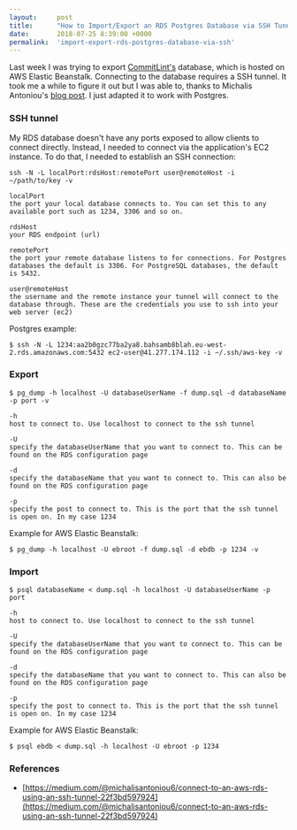 ```yaml
---
layout:     post
title:      "How to Import/Export an RDS Postgres Database via SSH Tunnel"
date:       2018-07-25 8:39:00 +0000
permalink:  'import-export-rds-postgres-database-via-ssh'
---
```


Last week I was trying to export [CommitLint's](https://commitlint.com/) database, which is hosted on AWS Elastic Beanstalk. Connecting to the database requires a SSH tunnel. It took me a while to figure it out but I was able to, thanks to Michalis Antoniou's [blog post](https://medium.com/@michalisantoniou6/connect-to-an-aws-rds-using-an-ssh-tunnel-22f3bd597924). I just adapted it to work with Postgres.

### SSH tunnel
My RDS database doesn't have any ports exposed to allow clients to connect directly. Instead, I needed to connect via the application's EC2 instance. To do that, I needed to establish an SSH connection:

```
ssh -N -L localPort:rdsHost:remotePort user@remoteHost -i ~/path/to/key -v
```

```
localPort
the port your local database connects to. You can set this to any available port such as 1234, 3306 and so on.

rdsHost
your RDS endpoint (url)

remotePort
the port your remote database listens to for connections. For Postgres databases the default is 3306. For PostgreSQL databases, the default is 5432.

user@remoteHost
the username and the remote instance your tunnel will connect to the database through. These are the credentials you use to ssh into your web server (ec2)
```

Postgres example:

```
$ ssh -N -L 1234:aa2b0gzc77ba2ya8.bahsamb8blah.eu-west-2.rds.amazonaws.com:5432 ec2-user@41.277.174.112 -i ~/.ssh/aws-key -v
```

### Export

```
$ pg_dump -h localhost -U databaseUserName -f dump.sql -d databaseName -p port -v
```

```
-h
host to connect to. Use localhost to connect to the ssh tunnel

-U
specify the databaseUserName that you want to connect to. This can be found on the RDS configuration page

-d
specify the databaseName that you want to connect to. This can also be found on the RDS configuration page

-p
specify the post to connect to. This is the port that the ssh tunnel is open on. In my case 1234
```

Example for AWS Elastic Beanstalk:


```
$ pg_dump -h localhost -U ebroot -f dump.sql -d ebdb -p 1234 -v
```

### Import

```
$ psql databaseName < dump.sql -h localhost -U databaseUserName -p port
```

```
-h
host to connect to. Use localhost to connect to the ssh tunnel

-U
specify the databaseUserName that you want to connect to. This can be found on the RDS configuration page

-d
specify the databaseName that you want to connect to. This can also be found on the RDS configuration page

-p
specify the post to connect to. This is the port that the ssh tunnel is open on. In my case 1234
```

Example for AWS Elastic Beanstalk:

```
$ psql ebdb < dump.sql -h localhost -U ebroot -p 1234
```

### References
* [https://medium.com/@michalisantoniou6/connect-to-an-aws-rds-using-an-ssh-tunnel-22f3bd597924](https://medium.com/@michalisantoniou6/connect-to-an-aws-rds-using-an-ssh-tunnel-22f3bd597924)
